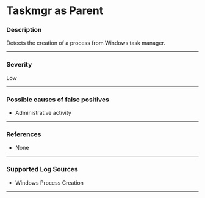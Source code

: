 # Taskmgr as Parent
### Description

Detects the creation of a process from Windows task manager.

-------------------
### Severity

Low

-------------------
<!---
### Detailed Information

- Why is this alert triggered?
- What are the typical causes that generate this alert? (e.g. port scans, unusual file access activity, etc...)
- Which corroborating information should be looked up?
- Any supporting queries to get more information?
- Any supporting visualizations to get more information?

-------------------
--->
### Possible causes of false positives

- Administrative activity

-------------------
### References

- None

-------------------
### Supported Log Sources

- Windows Process Creation

-------------------
